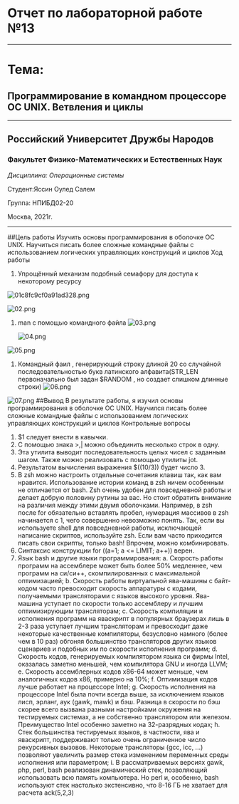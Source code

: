 # Отчет по лабораторной работе №13

----

# Тема:
## Программирование в командном процессоре ОС UNIX. Ветвления и циклы

----

## Российский Университет Дружбы Народов

### Факультет Физико-Математических и Естественных Наук

*Дисциплина: Операционные системы*

Студент:Яссин Оулед Салем

Группа: НПИБД02-20

Москва, 2021г.

----


##Цель работы
Изучить основы программирования в оболочке ОС UNIX. Научиться писать более сложные командные файлы с использованием логических управляющих конструкций и циклов
Ход работы
1. Упрощённый механизм подобный семафору для доступа к некоторому ресурсу


![01c8fc9cf0a91ad328.png](https://ic.wampi.ru/2021/06/04/01c8fc9cf0a91ad328.png)

![02.png](https://ic.wampi.ru/2021/06/04/02.png)

 
 
 
1. man с помощью командного файла
   ![03.png](https://ic.wampi.ru/2021/06/04/03.png)

   ![04.png](https://ic.wampi.ru/2021/06/04/04.png)

![05.png](https://ic.wampi.ru/2021/06/04/05.png)
 
1. Командный фаил , генерирующий строку длиной 20 со случайной последовательностью букв латинского алфавита(STR_LEN первоначально был задан $RANDOM , но создает слишком длинные строки)
 ![06.png](https://ic.wampi.ru/2021/06/04/06.png)

![07.png](https://ic.wampi.ru/2021/06/04/07.png)
##Вывод
В результате работы, я изучил основы программирования в оболочке ОС UNIX. Научился писать более сложные командные файлы с использованием логических управляющих конструкций и циклов
Контрольные вопросы
1. $1 следует внести в кавычки.
2. С помощью знака >,| можно объединить несколько строк в одну.
3. Эта утилита выводит последовательность целых чисел с заданным шагом. Также
можно реализовать с помощью утилиты jot.
4. Результатом вычисления выражения $((10/3)) будет число 3.
5. В zsh можно настроить отдельные сочетания клавиш так, как вам нравится. Использование истории команд в zsh ничем особенным не отличается от bash. Zsh очень удобен для повседневной работы и делает добрую половину рутины за вас. Но стоит обратить внимание на различия между этими двумя оболочками. Например, в zsh после for обязательно вставлять пробел, нумерация массивов в zsh начинается с 1, чего совершенно невозможно понять. Так, если вы используете shell для повседневной работы, исключающей написание скриптов, используйте zsh. Если вам часто приходится писать свои скрипты, только bash! Впрочем, можно комбинировать.
6. Синтаксис конструкции for ((a=1; a <= LIMIT; a++)) верен.
7. Язык bash и другие языки программирования:
a. Скорость работы программ на ассемблере может быть более 50% медленнее, чем программ на си/си++, скомпилированных с максимальной оптимизацией;
b. Скорость работы виртуальной ява-машины с байт-кодом часто превосходит скорость аппаратуры с кодами, получаемыми трансляторами с языков высокого уровня. Ява-машина уступает по скорости только ассемблеру и лучшим оптимизирующим трансляторам;
c. Скорость компиляции и исполнения программ на яваскрипт в популярных браузерах лишь в 2-3 раза уступает лучшим трансляторам и превосходит даже некоторые качественные компиляторы, безусловно намного (более чем в 10 раз) обгоняя большинство трансляторов других языков сценариев и подобных им по скорости исполнения программ;
d. Скорость кодов, генерируемых компилятором языка си фирмы Intel, оказалась заметно меньшей, чем компилятора GNU и иногда LLVM;
e. Скорость ассемблерных кодов x86-64 может меньше, чем аналогичных кодов x86, примерно на 10%;
f. Оптимизация кодов лучше работает на процессоре Intel;
g. Скорость исполнения на процессоре Intel была почти всегда выше, за исключением языков лисп, эрланг, аук (gawk, mawk) и бэш. Разница в скорости по бэш скорее всего вызвана разными настройками окружения на тестируемых системах, а не собственно транслятором или железом. Преимущество Intel особенно заметно на 32-разрядных кодах;
h. Стек большинства тестируемых языков, в частности, ява и яваскрипт, поддерживают только очень ограниченное число рекурсивных вызовов. Некоторые трансляторы (gcc, icc, ...) позволяют увеличить размер стека изменением переменных среды исполнения или параметром;
i. В рассматриваемых версиях gawk, php, perl, bash реализован динамический стек, позволяющий использовать всю память компьютера. Но perl и, особенно, bash используют стек настолько экстенсивно, что 8-16 ГБ не хватает для расчета ack(5,2,3)
